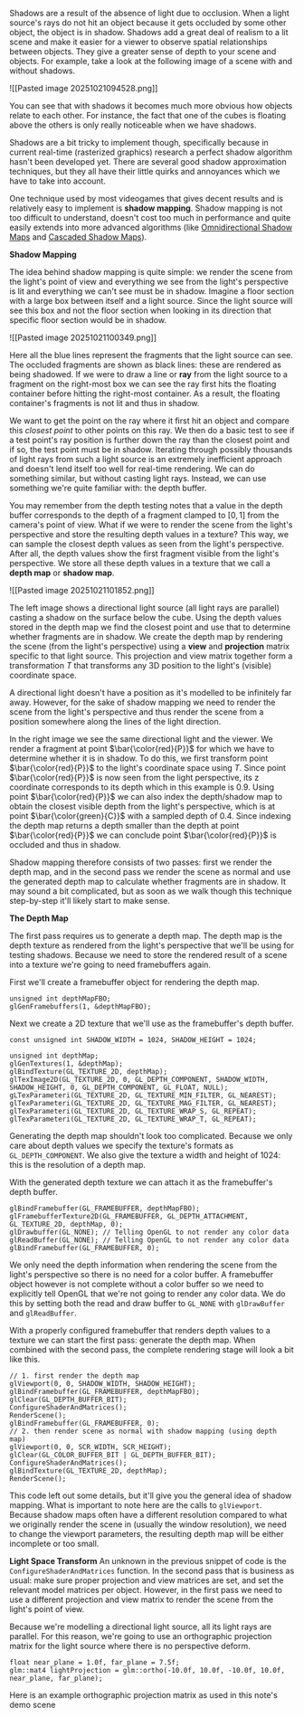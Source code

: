 
Shadows are a result of the absence of light due to occlusion. When a light source's rays do not hit an object because it gets occluded by some other object, the object is in shadow. Shadows add a great deal of realism to a lit scene and make it easier for a viewer to observe spatial relationships between objects. They give a greater sense of depth to your scene and objects. For example, take a look at the following image of a scene with and without shadows. 

![[Pasted image 20251021094528.png]]

You can see that with shadows it becomes much more obvious how objects relate to each other. For instance, the fact that one of the cubes is floating above the others is only really noticeable when we have shadows. 

Shadows are a bit tricky to implement though, specifically because in current real-time (rasterized graphics) research a perfect shadow algorithm hasn't been developed yet. There are several good shadow approximation techniques, but they all have their little quirks and annoyances which we have to take into account. 

One technique used by most videogames that gives decent results and is relatively easy to implement is **shadow mapping**. Shadow mapping is not too difficult to understand, doesn't cost too much in performance and quite easily extends into more advanced algorithms (like [Omnidirectional Shadow Maps](https://learnopengl.com/Advanced-Lighting/Shadows/Point-Shadows) and [Cascaded Shadow Maps](https://learnopengl.com/Guest-Articles/2021/CSM)). 

**Shadow Mapping**

The idea behind shadow mapping is quite simple: we render the scene from the light's point of view and everything we see from the light's perspective is lit and everything we can't see must be in shadow. Imagine a floor section with a large box between itself and a light source. Since the light source will see this box and not the floor section when looking in its direction that specific floor section would be in shadow.

![[Pasted image 20251021100349.png]]

Here all the blue lines represent the fragments that the light source can see. The occluded fragments are shown as black lines: these are rendered as being shadowed. If we were to draw a line or **ray** from the light source to a fragment on the right-most box we can see the ray first hits the floating container before hitting the right-most container. As a result, the floating container's fragments is not lit and thus in shadow. 

We want to get the point on the ray where it first hit an object and compare this *closest point* to other points on this ray. We then do a basic test to see if a test point's ray position is further down the ray than the closest point and if so, the test point must be in shadow. Iterating through possibly thousands of light rays from such a light source is an extremely inefficient approach and doesn't lend itself too well for real-time rendering. We can do something similar, but without casting light rays. Instead, we can use something we're quite familiar with: the depth buffer. 

You may remember from the depth testing notes that a value in the depth buffer corresponds to the depth of a fragment clamped to $[0,1]$ from the camera's point of view. What if we were to render the scene from the light's perspective and store the resulting depth values in a texture? This way, we can sample the closest depth values as seen from the light's perspective. After all, the depth values show the first fragment visible from the light's perspective. We store all these depth values in a texture that we call a **depth map** or **shadow map**. 

![[Pasted image 20251021101852.png]]

The left image shows a directional light source (all light rays are parallel) casting a shadow on the surface below the cube. Using the depth values stored in the depth map we find the closest point and use that to determine whether fragments are in shadow. We create the depth map by rendering the scene (from the light's perspective) using a **view** and **projection** matrix specific to that light source. This projection and view matrix together form a transformation $T$ that transforms any 3D position to the light's (visible) coordinate space. 

A directional light doesn't have a position as it's modelled to be infinitely far away. However, for the sake of shadow mapping we need to render the scene from the light's perspective and thus render the scene from a position somewhere along the lines of the light direction. 

In the right image we see the same directional light and the viewer. We render a fragment at point $\bar{\color{red}{P}}$  for which we have to determine whether it is in shadow. To do this, we first transform point $\bar{\color{red}{P}}$ to the light's coordinate space using $T$. Since point $\bar{\color{red}{P}}$ is now seen from the light perspective, its z coordinate corresponds to its depth which in this example is 0.9. Using point $\bar{\color{red}{P}}$ we can also index the depth/shadow map to obtain the closest visible depth from the light's perspective, which is at point $\bar{\color{green}{C}}$ with a sampled depth of 0.4. Since indexing the depth map returns a depth smaller than the depth at point $\bar{\color{red}{P}}$ we can conclude point $\bar{\color{red}{P}}$ is occluded and thus in shadow. 

Shadow mapping therefore consists of two passes: first we render the depth map, and in the second pass we render the scene as normal and use the generated depth map to calculate whether fragments are in shadow. It may sound a bit complicated, but as soon as we walk though this technique step-by-step it'll likely start to make sense. 

**The Depth Map**

The first pass requires us to generate a depth map. The depth map is the depth texture as rendered from the light's perspective that we'll be using for testing shadows. Because we need to store the rendered result of a scene into a texture we're going to need framebuffers again.

First we'll create a framebuffer object for rendering the depth map. 

```
unsigned int depthMapFBO;
glGenFramebuffers(1, &depthMapFBO);
```

Next we create a 2D texture that we'll use as the framebuffer's depth buffer.

```
const unsigned int SHADOW_WIDTH = 1024, SHADOW_HEIGHT = 1024;

unsigned int depthMap;
glGenTextures(1, &depthMap);
glBindTexture(GL_TEXTURE_2D, depthMap);
glTexImage2D(GL_TEXTURE_2D, 0, GL_DEPTH_COMPONENT, SHADOW_WIDTH, SHADOW_HEIGHT, 0, GL_DEPTH_COMPONENT, GL_FLOAT, NULL); 
gLTexParameteri(GL_TEXTURE_2D, GL_TEXTURE_MIN_FILTER, GL_NEAREST);
glTexParameteri(GL_TEXTURE_2D, GL_TEXTURE_MAG_FILTER, GL_NEAREST);
glTexParameteri(GL_TEXTURE_2D, GL_TEXTURE_WRAP_S, GL_REPEAT);
glTexParameteri(GL_TEXTURE_2D, GL_TEXTURE_WRAP_T, GL_REPEAT);
```

Generating the depth map shouldn't look too complicated. Because we only care about depth values we specify the texture's formats as `GL_DEPTH_COMPONENT`. We also give the texture a width and height of 1024: this is the resolution of a depth map. 

With the generated depth texture we can attach it as the framebuffer's depth buffer. 

```
glBindFramebuffer(GL_FRAMEBUFFER, depthMapFBO);
glFramebufferTexture2D(GL_FRAMEBUFFER, GL_DEPTH_ATTACHMENT, GL_TEXTURE_2D, depthMap, 0);
glDrawbuffer(GL_NONE); // Telling OpenGL to not render any color data
glReadBuffer(GL_NONE); // Telling OpenGL to not render any color data
glBindFramebuffer(GL_FRAMEBUFFER, 0);
```

We only need the depth information when rendering the scene from the light's perspective so there is no need for a color buffer. A framebuffer object however is not complete without a color buffer so we need to explicitly tell OpenGL that we're not going to render any color data. We do this by setting both the read and draw buffer to `GL_NONE` with `glDrawBuffer` and `glReadBuffer`.

With a properly configured framebuffer that renders depth values to a texture we can start the first pass: generate the depth map. When combined with the second pass, the complete rendering stage will look a bit like this. 

```
// 1. first render the depth map
glViewport(0, 0, SHADOW_WIDTH, SHADOW_HEIGHT);
glBindFramebuffer(GL_FRAMEBUFFER, depthMapFBO);
glClear(GL_DEPTH_BUFFER_BIT);
ConfigureShaderAndMatrices();
RenderScene();
glBindFramebuffer(GL_FRAMEBUFFER, 0);
// 2. then render scene as normal with shadow mapping (using depth map)
glViewport(0, 0, SCR_WIDTH, SCR_HEIGHT);
glClear(GL_COLOR_BUFFER_BIT | GL_DEPTH_BUFFER_BIT);
ConfigureShaderAndMatrices();
glBindTexture(GL_TEXTURE_2D, depthMap);
RenderScene();
```

This code left out some details, but it'll give you the general idea of shadow mapping. What is important to note here are the calls to `glViewport`. Because shadow maps often have a different resolution compared to what we originally render the scene in (usually the window resolution), we need to change the viewport parameters, the resulting depth map will be either incomplete or too small. 

**Light Space Transform**
An unknown in the previous snippet of code is the `ConfigureShaderAndMatrices` function. In the second pass that is business as usual: make sure proper projection and view matrices are set, and set the relevant model matrices per object. However, in the first pass we need to use a different projection and view matrix to render the scene from the light's point of view. 

Because we're modelling a directional light source, all its light rays are parallel. For this reason, we're going to use an orthographic projection matrix for the light source where there is no perspective deform.

```
float near_plane = 1.0f, far_plane = 7.5f;
glm::mat4 lightProjection = glm::ortho(-10.0f, 10.0f, -10.0f, 10.0f, near_plane, far_plane);
```

Here is an example orthographic projection matrix as used in this note's demo scene